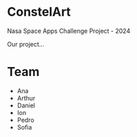 # ConstelArt
Nasa Space Apps Challenge Project - 2024

Our project...

# Team

* Ana
* Arthur
* Daniel
* Ion
* Pedro
* Sofia



